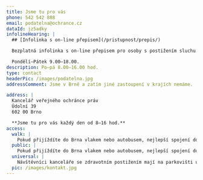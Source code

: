 ```yaml
---
title: Jsme tu pro vás
phone: 542 542 888
email: podatelna@ochrance.cz
dataId: jz5adky
infolineHearing: |
  ## [Infolinka s on-line přepisem](/pristupnost/prepis/)

  Bezplatná infolinka s on-line přepisem pro osoby s postižením sluchu.

  Pondělí–Pátek 9.00–18.00.
description: Po–pá 8.00–16.00 hod.
type: contact
headerPic: /images/podatelna.jpg
addressComment: Jsme v Brně a zatím jiné zastoupení v krajích nemáme.

address: |
  Kancelář veřejného ochránce práv
  Údolní 39
  602 00 Brno

  **Jsme tu pro vás každý den od 8–16 hod.**
access:
  walk: |
    Pokud přijíždíte do Brna vlakem nebo autobusem, nejlepší spojení do sídla veřejného ochránce práv je tramvají č. 4 od Hlavního nádraží. Pojedete směrem Masarykova čtvrť a vystoupíte na zastávce Obilní trh. Sídlo veřejné ochránkyně práv je na levé straně ulice ve směru jízdy po 50 metrech chůze.
  public: |
    Pokud přijíždíte do Brna vlakem nebo autobusem, nejlepší spojení do sídla veřejného ochránce práv je tramvají č. 4 od Hlavního nádraží. Pojedete směrem Masarykova čtvrť a vystoupíte na zastávce Obilní trh. Sídlo veřejné ochránkyně práv je na levé straně ulice ve směru jízdy po 50 metrech chůze.
  universal: |
    Návštěvníci kanceláře se zdravotním postižením mají na parkovišti u budovy vyhrazena vhodná parkovací místa a pokud při příjezdu ohlásí tuto potřebu na recepci, je jim zajištěn bezbariérový přístup do budovy a případná asistence.
  pic: /images/kontakt.jpg
---
```

